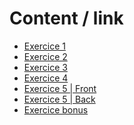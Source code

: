 <h1>Content / link</h1>

<ul>
  <li><a href="https://github.com/HaniBellazreg/leviatan/tree/first_exercice">Exercice 1</a></li>
  <li><a href="https://github.com/HaniBellazreg/leviatan/tree/second_exercice">Exercice 2</a></li>
  <li><a href="https://github.com/HaniBellazreg/leviatan/tree/third_exercice">Exercice 3</a></li>
  <li><a href="https://github.com/HaniBellazreg/leviatan/tree/fourth_exercice">Exercice 4</a></li>
  <li><a href="https://github.com/HaniBellazreg/leviatan/tree/fifth_exercice/front">Exercice 5 | Front</a></li>
  <li><a href="https://github.com/HaniBellazreg/leviatan/tree/fifth_exercice/back">Exercice 5 | Back</a></li>
  <li><a href="https://github.com/HaniBellazreg/leviatan/tree/bonus_exercice">Exercice bonus</a></li>
</ul>
